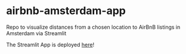 # airbnb-amsterdam-app
Repo to visualize distances from a chosen location to AirBnB listings in Amsterdam via Streamlit

The Streamlit App is deployed [here](https://ivan-mihailov-airbnb-amsterdam-app-streamlit-app-9t7p4d.streamlit.app/)!
